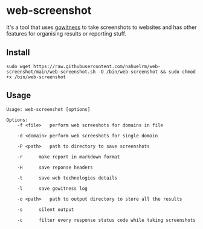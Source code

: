 # web-screenshot

It's a tool that uses [gowitness](https://github.com/sensepost/gowitness) to take screenshots to websites and has other features for organising results or reporting stuff. 

## Install

```
sudo wget https://raw.githubusercontent.com/nahuelrm/web-screenshot/main/web-screenshot.sh -O /bin/web-screenshot && sudo chmod +x /bin/web-screenshot
```

## Usage

```
Usage: web-screenshot [options] 

Options:
	-f <file>	perform web screeshots for domains in file

	-d <domain>	perform web screeshots for single domain

	-P <path>	path to directory to save screenshots

	-r		make report in markdown format

	-H		save reponse headers

	-t		save web technologies details

	-l		save gowitness log

	-o <path>	path to output directory to store all the results

	-s		silent output

	-c		filter every response status code while taking screenshots
```
